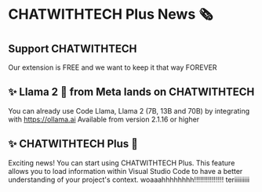 # CHATWITHTECH Plus News 🗞
## Support CHATWITHTECH 

Our extension is FREE and we want to keep it that way FOREVER

## ✨ Llama 2 🦙 from Meta lands on CHATWITHTECH

You can already use Code Llama, Llama 2 (7B, 13B and 70B) by integrating with https://ollama.ai
Available from version 2.1.16 or higher

## ✨ CHATWITHTECH Plus 🚀

Exciting news! You can start using CHATWITHTECH Plus. This feature allows you to load information within Visual Studio Code to have a better understanding of your project's context.
woaaahhhhhhhh!!!!!!!!!!!!!!!
teriiiiiiiii


